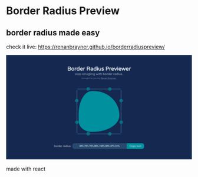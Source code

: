 # Border Radius Preview
## border radius made easy
check it live: https://renanbrayner.github.io/borderradiuspreview/

![Screenshot](./screenshot.png)

made with react
